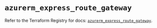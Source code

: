 # `azurerm_express_route_gateway`

Refer to the Terraform Registry for docs: [`azurerm_express_route_gateway`](https://registry.terraform.io/providers/hashicorp/azurerm/4.6.0/docs/resources/express_route_gateway).
